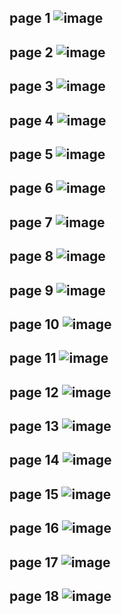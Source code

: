 page 1
![image](https://github.com/user-attachments/assets/86c754e5-6860-4e43-8132-5d5980386398)
---
page 2
![image](https://github.com/user-attachments/assets/fd7dc1fb-cb67-4a98-87fa-12b175ede5d6)
---
page 3
![image](https://github.com/user-attachments/assets/1f630cf6-2425-40ff-9290-a3105e75554b)
---
page 4
![image](https://github.com/user-attachments/assets/60032e97-b356-4b3a-9ee5-e13c9bceef93)
---
page 5
![image](https://github.com/user-attachments/assets/2af6a575-a093-4f38-b8be-f03b87536022)
---
page 6
![image](https://github.com/user-attachments/assets/79a510ad-0516-4dc7-b8e8-ad618feab8df)
---
page 7
![image](https://github.com/user-attachments/assets/42e8f07e-29b7-4daa-982e-230785d088bf)
---
page 8
![image](https://github.com/user-attachments/assets/cae32824-607a-4c2d-aab9-dbb7721adad3)
---
page 9
![image](https://github.com/user-attachments/assets/2dc23604-c089-467b-87da-7f684103baaa)
---
page 10
![image](https://github.com/user-attachments/assets/78f376ae-e60f-4685-95a1-edbd23ec7eff)
---
page 11
![image](https://github.com/user-attachments/assets/18fd7237-5b13-4e4f-bea0-4c0f4dd77973)
---
page 12
![image](https://github.com/user-attachments/assets/050b2cc6-2cb9-445c-84ef-e3e9a9d92684)
---
page 13
![image](https://github.com/user-attachments/assets/5931b0fc-7569-4053-b25d-e3ea3f0a369c)
---
page 14
![image](https://github.com/user-attachments/assets/bbb2227a-79d2-47b4-ae3b-669ecd2b77ea)
---
page 15
![image](https://github.com/user-attachments/assets/27d05684-d5cd-4d8e-bafc-fcc4f46541e9)
---
page 16
![image](https://github.com/user-attachments/assets/2f790067-d74b-4266-93a4-f443aadb874c)
---
page 17
![image](https://github.com/user-attachments/assets/1bceab67-d83e-4ad5-980c-e0435f74be6e)
---
page 18
![image](https://github.com/user-attachments/assets/eb0b4f54-3cfb-4cfd-b94d-d617c0dee1fa)
---


